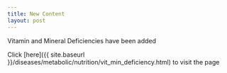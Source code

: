 ```yaml
---
title: New Content
layout: post
---
```

Vitamin and Mineral Deficiencies have been added

Click [here]({{ site.baseurl }}/diseases/metabolic/nutrition/vit_min_deficiency.html) to visit the page

